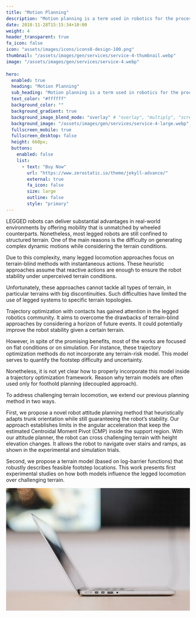 ```yaml
---
title: "Motion Planning"
description: "Motion planning is a term used in robotics for the process of breaking down a desired movement task into discrete motions that satisfy movement constraints and possibly optimize some aspect of the movement."
date: 2018-11-28T15:15:34+10:00
weight: 4
header_transparent: true
fa_icon: false
icon: "assets/images/icons/icons8-design-100.png"
thumbnail: "/assets/images/gen/services/service-4-thumbnail.webp"
image: "/assets/images/gen/services/service-4.webp"

hero:
  enabled: true
  heading: "Motion Planning"
  sub_heading: "Motion planning is a term used in robotics for the process of breaking down a desired movement task into discrete motions that satisfy movement constraints and possibly optimize some aspect of the movement."
  text_color: "#ffffff"
  background_color: ""
  background_gradient: true
  background_image_blend_mode: "overlay" # "overlay", "multiply", "screen"
  background_image: "/assets/images/gen/services/service-4-large.webp"
  fullscreen_mobile: true
  fullscreen_desktop: false
  height: 660px;
  buttons:
    enabled: false
    list:
      - text: "Buy Now"
        url: "https://www.zerostatic.io/theme/jekyll-advance/"
        external: true
        fa_icon: false
        size: large
        outline: false
        style: "primary"
---
```


LEGGED robots can deliver substantial advantages in real-world environments by offering mobility that is unmatched by wheeled counterparts. 
Nonetheless, most legged robots are still confined to structured terrain. One of the main reasons is the difficulty on generating complex dynamic motions while considering the terrain conditions. 

Due to this complexity, many legged locomotion approaches focus on terrain-blind methods with instantaneous actions. 
These heuristic approaches assume that reactive actions are enough to ensure the robot stability under unperceived terrain conditions.

Unfortunately, these approaches cannot tackle all types of terrain, in particular terrains with big discontinuities.
Such difficulties have limited the use of legged systems to specific terrain topologies.

Trajectory optimization with contacts has gained attention in the legged robotics community. 
It aims to overcome the drawbacks of terrain-blind approaches by considering a horizon of future events. 
It could potentially improve the robot stability given a certain terrain. 

However, in spite of the promising benefits, most of the works are focused on flat conditions or on simulation. 
For instance, these trajectory optimization methods do not incorporate any terrain-risk model. 
This model serves to quantify the footstep difficulty and uncertainty. 

Nonetheless, it is not yet clear how to properly incorporate this model inside a trajectory optimization framework. 
Reason why terrain models are often used only for foothold planning (decoupled approach).


To address challenging terrain locomotion, we extend our previous planning method in two ways. 

First, we propose a novel robot attitude planning method that heuristically adapts trunk orientation while still guaranteeing the robot’s stability. 
Our approach establishes limits in the angular acceleration that keep the estimated Centroidal Moment Pivot (CMP) inside the support region. 
With our attitude planner, the robot can cross challenging terrain with height elevation changes. 
It allows the robot to navigate over stairs and ramps, as shown in the experimental and simulation trials. 

Second, we propose a terrain model (based on log-barrier functions) that robustly describes feasible footstep locations.
This work presents first experimental studies on how both models influence the legged locomotion over challenging terrain. 

![Design In Figma](/assets/images/gen/content/content-2.webp)